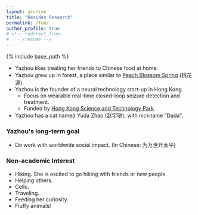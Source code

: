 ```yaml
---
layout: archive
title: "Besides Research"
permalink: /fun/
author_profile: true
# <!-- redirect_from:
#   - /resume -->
---
```


{% include base_path %}

- Yazhou likes treating her friends to Chinese food at home.
- Yazhou grew up in forest, a place similar to [Peach Blossom Spring](https://en.wikipedia.org/wiki/The_Peach_Blossom_Spring) (桃花源).
- Yazhou is the founder of a neural technology start-up in Hong Kong.
  - Focus on wearable real-time closed-loop seizure detection and treatment.
  - Funded by [Hong Kong Science and Technology Park](https://en.wikipedia.org/wiki/Hong_Kong_Science_and_Technology_Parks_Corporation).
- Yazhou has a cat named Yuda Zhao (赵宇哒), with nickname "Dada".

<!-- 
### Yazhou's non-academic 2023 goal
- Finish 2023 San Francisco 1st half Marathon. [Done:)] -->

### Yazhou's long-term goal
- Do work with worldwide social impact. (In Chinese: 为万世开太平)

### Non-academic Interest
- Hiking. She is excited to go hiking with friends or new people.
- Helping others.
- Cello.
- Traveling.
- Feeding her curiosity.
- Fluffy animals!
